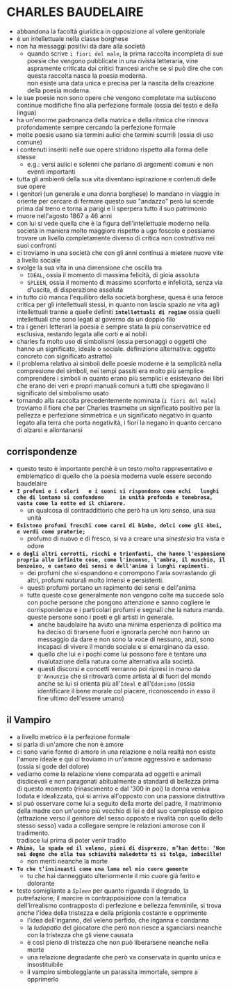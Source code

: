 # CHARLES BAUDELAIRE
- abbandona la facoltà giuridica in opposizione al volere genitoriale
- è un intellettuale nella classe borghese
- non ha messaggi positivi da dare alla società
    - quando scrive `i fiori del male`, la prima raccolta incompleta di sue poesie che vengono pubblicate in una rivista letteraria, vine aspramente criticata dai critici francesi anche se si può dire che con questa raccolta nasca la poesia moderna.  
    non esiste una data unica e precisa per la nascita della creazione della poesia moderna.
- le sue poesie non sono opere che vengono completate ma subiscono continue modifiche fino alla perfezione formale (ossia del testo e della lingua)
- ha un'enorme padronanza della matrica e della ritmica che rinnova profondamente sempre cercando la perfezione formale
- molte poesie usano sia termini aulici  che termini scurrili (ossia di uso comune)
- i contenuti inseriti nelle sue opere stridono rispetto alla forma delle stesse
    - e.g.: versi aulici e solenni che parlano di argomenti comuni e non eventi importanti
- tutta gli ambienti della sua vita diventano ispirazione e contenuti delle sue opere
- i genitori (un generale e una donna borghese) lo mandano in viaggio in oriente per cercare di fermare questo suo "andazzo" però lui scende prima dal treno e torna a parigi e lì sperpera tutto il suo patrimonio
- muore nell'agosto 1867 a 46 anni
- con lui si vede quella che è la figura dell'intellettuale moderno nella società in maniera molto maggiore rispetto a ugo foscolo e possiamo trovare un livello completamente diverso di critica non costruttiva nei suoi confronti
- ci troviamo in una società che con gli anni continua a mietere nuove vite a livello sociale
- svolge la sua vita in una dimensione che oscilla tra
    - `IDÈAL`, ossia il momento di massima felicità, di gioia assoluta
    - `SPLEEN`, ossia il momento di massimo sconforto e infelicità, senza via d'uscita, di disperazione assoluta   
- in tutto ciò manca l'equilibro della società borghese, quesa è una feroce critica per gli intellettuali stessi, in quanto non lascia spazio ne vita agli intellettuali tranne a quelle definiti **`intellettuali di regime`** ossia quelli intellettuali che sono legati al governo da un doppio filo
- tra i generi letterari la poesia è sempre stata la più conservatrice ed esclusiva, restando legata alle corti e ai nobili
- charles fa molto uso di simbolismi (ossia personaggi o oggetti che hanno un significato, ideale o sociale. definizione alternativa: oggetto concreto con significato astratto)
- il problema relativo ai simboli delle poesie moderne è la semplicità nella compresione dei simboli, nei tempi passiti era molto più semplice comprendere i simboli in quanto erano più semplici e esistevano dei libri che erano dei veri e propri manuali comuni a tutti che spiegavano il significato del simbolismo usato
- tornando alla raccolta precedentemente nominata (`i fiori del male`) troviamo il fiore che per Charles trasmette un significato positivo per la pellezza e perfezione simmetrica e un significato negativo in quanto legato alla terra che porta negatività, i fiori la negano in quanto cercano di alzarsi e allontanarsi
## corrispondenze
- questo testo è importante perchè è un testo molto rappresentativo e emblematico di quello che la poesia moderna vuole essere secondo baudelaire
- **`I profumi e i colori  
e i suoni si rispondono come echi  
lunghi che di lontano si confondono    
in unità profonda e tenebrosa,  
vasta come la notte ed il chiarore.`**
    - un qualcosa di contraddittorio che però ha un loro senso, una sua unità
- **`Esistono profumi freschi come carni di bimbo, dolci come gli òboi, e verdi come praterie;`**
    - profumo di nuovo e di fresco, si va a creare una *sinestesia* tra vista e odore
- **`e degli altri corrotti, ricchi e trionfanti, che hanno l'espansione propria alle infinite cose, come l'incenso, l'ambra, il muschio, il benzoino, e cantano dei sensi e dell'anima i lunghi rapimenti.`**
    - dei profumi che si espandono e corrompono l'aria sovrastando gli altri, profumi naturali molto intensi e persistenti.
    - questi profumi portano un rapimento dei sensi e dell'anima
    - tutte queste cose generalmente non vengono colte ma succede solo con poche persone che pongono attenzione e sanno cogliere le corrispondenze e i particolari profumi e segnali che la natura manda. queste persone sono i poeti e gli artisti in generale.
        - anche baudolaire ha avuto una minima esperienza di politica ma ha deciso di tirarsene fuori e ignorarla perchè non hanno un messaggio da dare e non sono la voce di nessuno, anzi, sono incapaci di vivere il mondo sociale e si emarginano da esso.
        - quello che lui e i pochi come lui possono fare è tentare una rivalutazione della natura come alternativa alla società.
        - questi discorsi e concetti verranno poi ripresi in mano da `D'Annunzio` che si ritrovarà come artista al di fuori del mondo anche se lui si orienta più all'`Ideal` e all'`Edonismo` (ossia identificare il bene morale col piacere, riconoscendo in esso il fine ultimo dell'essere umano)
## il Vampiro
- a livello metrico è la perfezione formale
- si parla di un'amore che non è amore
- ci sono varie forme di amore in una relazione e nella realtà non esiste l'amore ideale e qui ci troviamo in un'amore aggressivo e sadomaso (ossia si gode del dolore)
- vediamo come la relazione viene comparata ad oggetti e animali disdicevoli e non paragonati abitualmente a standard di bellezza
prima di questo momento (rinascimento e dal '300 in poi) la donna veniva lodata e idealizzata, qui si arriva all'opposto con una passione distruttiva
- si può osservare come lui a seguito della morte del padre, il matrimonio della madre con un'uomo più vecchio di lei e del suo complesso edipico (attrazione verso il genitore del sesso opposto e rivalità con quello dello stesso sesso) vada a collegare sempre le relazioni amorose con il tradimento.  
tradisce lui prima di poter venir tradito
- **`Ahimè, la spada ed il veleno, pieni di disprezzo, m’han detto: ‘Non sei degno che alla tua schiavitù maledetta ti si tolga, imbecille!`**
    - non meriti neanche la morte
- **`Tu che t’insinuasti come una lama nel mio cuore gemente`**
    - tu che hai danneggiato ulteriormente il mio cuore già ferito e dolorante
- testo somigliante a *`Spleen`* per quanto riguarda il degrado, la putrefazione, il marcire in contrapposizione con la tematica dell'irrealismo contrapposto di perfezione e bellezza femminile, si trova anche l'idea della tristezza e della prigionia costante e opprimente
    - l'idea dell'inganno, del veleno perfido, che inganna e condanna
    - la *ludopatia* del giocatore che però non riesce a sganciarsi neanche con la tristezza che gli viene causata
    - è così pieno di tristezza che non può liberarsene neanche nella morte
    - una relazione degradante che però va conservata in quanto unica e insostituibile
    - il vampiro simboleggiante un parassita immortale, sempre a opprimerlo